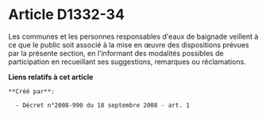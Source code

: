 # Article D1332-34

Les communes et les personnes responsables d'eaux de baignade veillent à ce que le public soit associé à la mise en œuvre des
dispositions prévues par la présente section, en l'informant des modalités possibles de participation en recueillant ses
suggestions, remarques ou réclamations.

**Liens relatifs à cet article**

	**Créé par**:

	  - Décret n°2008-990 du 18 septembre 2008 - art. 1
